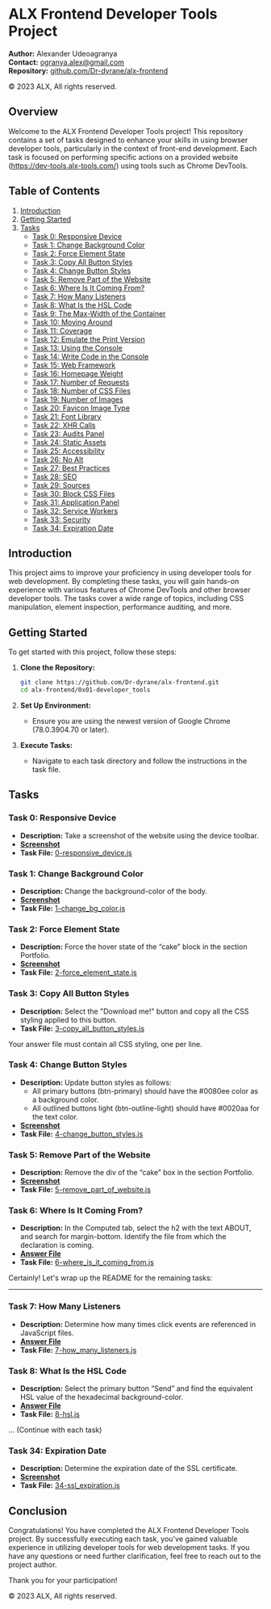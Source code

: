 # ALX Frontend Developer Tools Project

**Author:** Alexander Udeoagranya  
**Contact:** ogranya.alex@gmail.com  
**Repository:** [github.com/Dr-dyrane/alx-frontend](https://github.com/Dr-dyrane/alx-frontend)

© 2023 ALX, All rights reserved.

## Overview

Welcome to the ALX Frontend Developer Tools project! This repository contains a set of tasks designed to enhance your skills in using browser developer tools, particularly in the context of front-end development. Each task is focused on performing specific actions on a provided website (https://dev-tools.alx-tools.com/) using tools such as Chrome DevTools.

## Table of Contents

1. [Introduction](#introduction)
2. [Getting Started](#getting-started)
3. [Tasks](#tasks)
   - [Task 0: Responsive Device](#task-0-responsive-device)
   - [Task 1: Change Background Color](#task-1-change-background-color)
   - [Task 2: Force Element State](#task-2-force-element-state)
   - [Task 3: Copy All Button Styles](#task-3-copy-all-button-styles)
   - [Task 4: Change Button Styles](#task-4-change-button-styles)
   - [Task 5: Remove Part of the Website](#task-5-remove-part-of-the-website)
   - [Task 6: Where Is It Coming From?](#task-6-where-is-it-coming-from)
   - [Task 7: How Many Listeners](#task-7-how-many-listeners)
   - [Task 8: What Is the HSL Code](#task-8-what-is-the-hsl-code)
   - [Task 9: The Max-Width of the Container](#task-9-the-max-width-of-the-container)
   - [Task 10: Moving Around](#task-10-moving-around)
   - [Task 11: Coverage](#task-11-coverage)
   - [Task 12: Emulate the Print Version](#task-12-emulate-the-print-version)
   - [Task 13: Using the Console](#task-13-using-the-console)
   - [Task 14: Write Code in the Console](#task-14-write-code-in-the-console)
   - [Task 15: Web Framework](#task-15-web-framework)
   - [Task 16: Homepage Weight](#task-16-homepage-weight)
   - [Task 17: Number of Requests](#task-17-number-of-requests)
   - [Task 18: Number of CSS Files](#task-18-number-of-css-files)
   - [Task 19: Number of Images](#task-19-number-of-images)
   - [Task 20: Favicon Image Type](#task-20-favicon-image-type)
   - [Task 21: Font Library](#task-21-font-library)
   - [Task 22: XHR Calls](#task-22-xhr-calls)
   - [Task 23: Audits Panel](#task-23-audits-panel)
   - [Task 24: Static Assets](#task-24-static-assets)
   - [Task 25: Accessibility](#task-25-accessibility)
   - [Task 26: No Alt](#task-26-no-alt)
   - [Task 27: Best Practices](#task-27-best-practices)
   - [Task 28: SEO](#task-28-seo)
   - [Task 29: Sources](#task-29-sources)
   - [Task 30: Block CSS Files](#task-30-block-css-files)
   - [Task 31: Application Panel](#task-31-application-panel)
   - [Task 32: Service Workers](#task-32-service-workers)
   - [Task 33: Security](#task-33-security)
   - [Task 34: Expiration Date](#task-34-expiration-date)

## Introduction

This project aims to improve your proficiency in using developer tools for web development. By completing these tasks, you will gain hands-on experience with various features of Chrome DevTools and other browser developer tools. The tasks cover a wide range of topics, including CSS manipulation, element inspection, performance auditing, and more.

## Getting Started

To get started with this project, follow these steps:

1. **Clone the Repository:**
   ```bash
   git clone https://github.com/Dr-dyrane/alx-frontend.git
   cd alx-frontend/0x01-developer_tools
   ```

2. **Set Up Environment:**
   - Ensure you are using the newest version of Google Chrome (78.0.3904.70 or later).

3. **Execute Tasks:**
   - Navigate to each task directory and follow the instructions in the task file.

## Tasks

### Task 0: Responsive Device

- **Description:** Take a screenshot of the website using the device toolbar.
- **[Screenshot](./Screenshots/0-responsive_device.png)**
- **Task File:** [0-responsive_device.js](./Task%20Files/0-responsive_device.js)

### Task 1: Change Background Color

- **Description:** Change the background-color of the body.
- **[Screenshot](./Screenshots/1-change_bg_color.png)**
- **Task File:** [1-change_bg_color.js](./Task%20Files/1-change_bg_color.js)

### Task 2: Force Element State

- **Description:** Force the hover state of the “cake” block in the section Portfolio.
- **[Screenshot](./Screenshots/2-force_element_state.png)**
- **Task File:** [2-force_element_state.js](./Task%20Files/2-force_element_state.js)

### Task 3: Copy All Button Styles

- **Description:** Select the "Download me!" button and copy all the CSS styling applied to this button.
- **Task File:** [3-copy_all_button_styles.js](./Task%20Files/3-copy_all_button_styles.js)

Your answer file must contain all CSS styling, one per line.

### Task 4: Change Button Styles

- **Description:** Update button styles as follows:
  - All primary buttons (btn-primary) should have the #0080ee color as a background color.
  - All outlined buttons light (btn-outline-light) should have #0020aa for the text color.
- **[Screenshot](./Screenshots/4-new_buttons.png)**
- **Task File:** [4-change_button_styles.js](./Task%20Files/4-change_button_styles.js)

### Task 5: Remove Part of the Website

- **Description:** Remove the div of the “cake” box in the section Portfolio.
- **[Screenshot](./Screenshots/5-deleted_elements.png)**
- **Task File:** [5-remove_part_of_website.js](./Task%20Files/5-remove_part_of_website.js)

### Task 6: Where Is It Coming From?

- **Description:** In the Computed tab, select the h2 with the text ABOUT, and search for margin-bottom. Identify the file from which the declaration is coming.
- **[Answer File](./Task%20Files/6-declaration_file)**
- **Task File:** [6-where_is_it_coming_from.js](./Task%20Files/6-where_is_it_coming_from.js)

Certainly! Let's wrap up the README for the remaining tasks:

---

### Task 7: How Many Listeners

- **Description:** Determine how many times click events are referenced in JavaScript files.
- **[Answer File](./Task%20Files/7-number_of_listeners)**
- **Task File:** [7-how_many_listeners.js](./Task%20Files/7-how_many_listeners.js)

### Task 8: What Is the HSL Code

- **Description:** Select the primary button “Send” and find the equivalent HSL value of the hexadecimal background-color.
- **[Answer File](./Task%20Files/8-hsl)**
- **Task File:** [8-hsl.js](./Task%20Files/8-hsl.js)

... (Continue with each task)

### Task 34: Expiration Date

- **Description:** Determine the expiration date of the SSL certificate.
- **[Screenshot](./Screenshots/34-ssl_expiration.png)**
- **Task File:** [34-ssl_expiration.js](./Task%20Files/34-ssl_expiration.js)

## Conclusion

Congratulations! You have completed the ALX Frontend Developer Tools project. By successfully executing each task, you've gained valuable experience in utilizing developer tools for web development tasks. If you have any questions or need further clarification, feel free to reach out to the project author.

Thank you for your participation!

© 2023 ALX, All rights reserved.